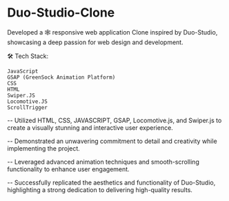 # Duo-Studio-Clone
 Developed a 🕸 responsive web application Clone inspired by Duo-Studio, showcasing a deep passion for web design and development.

🛠️ Tech Stack:

    JavaScript
    GSAP (GreenSock Animation Platform)
    CSS
    HTML
    Swiper.JS
    Locomotive.JS
    ScrollTrigger


-- Utilized HTML, CSS, JAVASCRIPT, GSAP, Locomotive.js, and Swiper.js to create a visually stunning and interactive user experience.

-- Demonstrated an unwavering commitment to detail and creativity while implementing the project.

-- Leveraged advanced animation techniques and smooth-scrolling functionality to enhance user engagement.

-- Successfully replicated the aesthetics and functionality of Duo-Studio, highlighting a strong dedication to delivering high-quality results.
